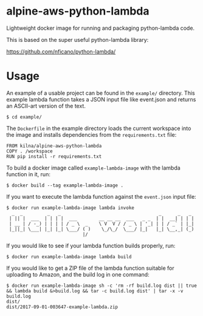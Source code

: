 # alpine-aws-python-lambda
Lightweight docker image for running and packaging python-lambda code.

This is based on the super useful python-lambda library:

<https://github.com/nficano/python-lambda/>

# Usage

An example of a usable project can be found in the `example/` directory.  This example lambda function
takes a JSON input file like event.json and returns an ASCII-art version of the text.

```
$ cd example/
```

The `Dockerfile` in the example directory loads the current workspace into the image and installs
dependencies from the `requirements.txt` file:

```
FROM kilna/alpine-aws-python-lambda
COPY . /workspace
RUN pip install -r requirements.txt
```

To build a docker image called `example-lambda-image` with the lambda function in it, run:

```
$ docker build --tag example-lambda-image .
```

If you want to execute the lambda function against the `event.json` input file:

```
$ docker run example-lambda-image lambda invoke
  _  _         _   _                                    _      _   _
 | || |  ___  | | | |  ___        __ __ __  ___   _ _  | |  __| | | |
 | __ | / -_) | | | | / _ \  _    \ V  V / / _ \ | '_| | | / _` | |_|
 |_||_| \___| |_| |_| \___/ ( )    \_/\_/  \___/ |_|   |_| \__,_| (_)
                            |/

```

If you would like to see if your lambda function builds properly, run:

```
$ docker run example-lambda-image lambda build
```

If you would like to get a ZIP file of the lambda function suitable for uploading to Amazon, and the build log in one command:

```
$ docker run example-lambda-image sh -c 'rm -rf build.log dist || true && lambda build &>build.log && tar -c build.log dist' | tar -x -v
build.log
dist/
dist/2017-09-01-003647-example-lambda.zip
```
